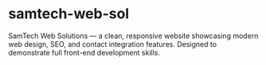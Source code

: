 # samtech-web-sol
SamTech Web Solutions — a clean, responsive website showcasing modern web design, SEO, and contact integration features. Designed to demonstrate full front-end development skills.
